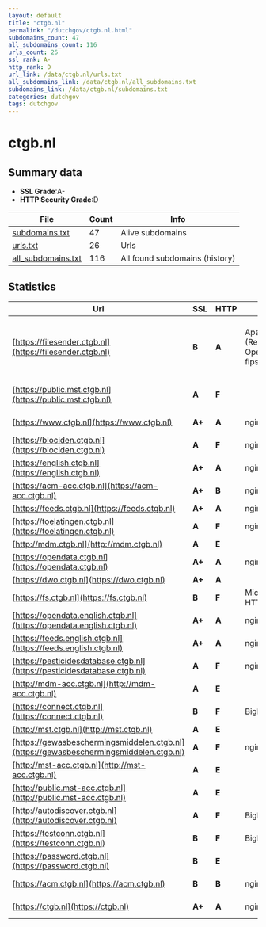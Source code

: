 ```yaml
---
layout: default
title: "ctgb.nl"
permalink: "/dutchgov/ctgb.nl.html"
subdomains_count: 47
all_subdomains_count: 116
urls_count: 26
ssl_rank: A-
http_rank: D
url_link: /data/ctgb.nl/urls.txt
all_subdomains_link: /data/ctgb.nl/all_subdomains.txt
subdomains_link: /data/ctgb.nl/subdomains.txt
categories: dutchgov
tags: dutchgov
---
```



# ctgb.nl
## Summary data


 - **SSL Grade**:A-
 - **HTTP Security Grade**:D


| File       | Count | Info |
|------------|-------|------|
|[subdomains.txt](/DutchGovScope/data/ctgb.nl/subdomains.txt)|47|Alive subdomains|
|[urls.txt](/DutchGovScope/data/ctgb.nl/urls.txt)|26|Urls|
|[all_subdomains.txt](/DutchGovScope/data/ctgb.nl/all_subdomains.txt)|116|All found subdomains (history)|


## Statistics


| Url | SSL | HTTP | Server | Cookie | HSTS | CORS | CTO | CSP | XFO | XXP | RP |FP| Tech |Title |
|--------|-------|-------|------|------|------|------|------|------|------|------|------|------|------|------|
|[https://filesender.ctgb.nl](https://filesender.ctgb.nl)| **B**| **A**|Apache/2.4.34 (Red Hat) OpenSSL/1.0.2k-fips PHP/7.2.24|:o: |:white_check_mark: | | | :white_check_mark:| :white_check_mark: | :white_check_mark: | :white_check_mark: | |Apache HTTP Server:2.4.34 HSTS OpenSSL:1.0.2k PHP:7.2.24 Red Hat|CTGB FileSender|
|[https://public.mst.ctgb.nl](https://public.mst.ctgb.nl)| **A**| **F**||:white_check_mark: | | | | | | | :white_check_mark: | ||HTTP Status 404...|
|[https://www.ctgb.nl](https://www.ctgb.nl)| **A+**| **A**|nginx| |:white_check_mark: | | |:warning: | :white_check_mark: | :white_check_mark: | :white_check_mark: | |Bloomreach HSTS Nginx|Home | College v...|
|[https://biociden.ctgb.nl](https://biociden.ctgb.nl)| **A**| **F**|nginx|:white_check_mark: | | | |:warning: | | | :white_check_mark: | |Nginx|CTGB Toelatingen|
|[https://english.ctgb.nl](https://english.ctgb.nl)| **A+**| **A**|nginx| |:white_check_mark: | | |:warning: | :white_check_mark: | :white_check_mark: | :white_check_mark: | |Bloomreach HSTS Nginx|Home | Board for...|
|[https://acm-acc.ctgb.nl](https://acm-acc.ctgb.nl)| **A+**| **B**|nginx| |:white_check_mark: | | | | :white_check_mark: | | :white_check_mark: | |HSTS Java Nginx||
|[https://feeds.ctgb.nl](https://feeds.ctgb.nl)| **A+**| **A**|nginx| |:white_check_mark: | | | | :white_check_mark: | :white_check_mark: | :white_check_mark: | |HSTS Nginx||
|[https://toelatingen.ctgb.nl](https://toelatingen.ctgb.nl)| **A**| **F**|nginx|:white_check_mark: | | | |:warning: | | | :white_check_mark: | |Nginx|CTGB Toelatingen|
|[http://mdm.ctgb.nl](http://mdm.ctgb.nl)| **A**| **E**|| | | | | | | | :white_check_mark: | |||
|[https://opendata.ctgb.nl](https://opendata.ctgb.nl)| **A+**| **A**|nginx| |:white_check_mark: | | | | :white_check_mark: | :white_check_mark: | :white_check_mark: | |HSTS Nginx||
|[https://dwo.ctgb.nl](https://dwo.ctgb.nl)| **A+**| **A**|| |:white_check_mark: | | | | :white_check_mark: | :white_check_mark: | :white_check_mark: | :white_check_mark: |HSTS||
|[https://fs.ctgb.nl](https://fs.ctgb.nl)| **B**| **F**|Microsoft-HTTPAPI/2.0| | | | | | | | :white_check_mark: | |Microsoft HTTPAPI:2.0|Not Found|
|[https://opendata.english.ctgb.nl](https://opendata.english.ctgb.nl)| **A+**| **A**|nginx| |:white_check_mark: | | | | :white_check_mark: | :white_check_mark: | :white_check_mark: | |HSTS Nginx||
|[https://feeds.english.ctgb.nl](https://feeds.english.ctgb.nl)| **A+**| **A**|nginx| |:white_check_mark: | | | | :white_check_mark: | :white_check_mark: | :white_check_mark: | |HSTS Nginx||
|[https://pesticidesdatabase.ctgb.nl](https://pesticidesdatabase.ctgb.nl)| **A**| **F**|nginx|:white_check_mark: | | | |:warning: | | | :white_check_mark: | |Nginx|CTGB Toelatingen|
|[http://mdm-acc.ctgb.nl](http://mdm-acc.ctgb.nl)| **A**| **E**|| | | | | | | | :white_check_mark: | |||
|[https://connect.ctgb.nl](https://connect.ctgb.nl)| **B**| **F**|BigIP| | | | | | | | :white_check_mark: | |F5 BigIP||
|[http://mst.ctgb.nl](http://mst.ctgb.nl)| **A**| **E**|| | | | | | | | :white_check_mark: | |||
|[https://gewasbeschermingsmiddelen.ctgb.nl](https://gewasbeschermingsmiddelen.ctgb.nl)| **A**| **F**|nginx|:white_check_mark: | | | |:warning: | | | :white_check_mark: | |Nginx|CTGB Toelatingen|
|[http://mst-acc.ctgb.nl](http://mst-acc.ctgb.nl)| **A**| **E**|| | | | | | | | :white_check_mark: | |||
|[http://public.mst-acc.ctgb.nl](http://public.mst-acc.ctgb.nl)| **A**| **E**|| | | | | | | | :white_check_mark: | |||
|[http://autodiscover.ctgb.nl](http://autodiscover.ctgb.nl)| **A**| **F**|BigIP| | | | | | | | :white_check_mark: | |F5 BigIP||
|[https://testconn.ctgb.nl](https://testconn.ctgb.nl)| **B**| **F**|BigIP| | | | | | | | :white_check_mark: | |F5 BigIP||
|[https://password.ctgb.nl](https://password.ctgb.nl)| **B**| **E**|| | | | | | | | :white_check_mark: | |HSTS Java||
|[https://acm.ctgb.nl](https://acm.ctgb.nl)| **B**| **B**|nginx| |:white_check_mark: | | | | :white_check_mark: | | :white_check_mark: | |HSTS Java Nginx||
|[https://ctgb.nl](https://ctgb.nl)| **A+**| **A**|nginx| |:white_check_mark: | | |:warning: | :white_check_mark: | :white_check_mark: | :white_check_mark: | |HSTS Nginx|301 Moved Perman...|

